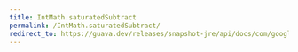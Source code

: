 ```yaml
---
title: IntMath.saturatedSubtract
permalink: /IntMath.saturatedSubtract/
redirect_to: https://guava.dev/releases/snapshot-jre/api/docs/com/google/common/math/IntMath.html#saturatedSubtract-int-int-
---
```

